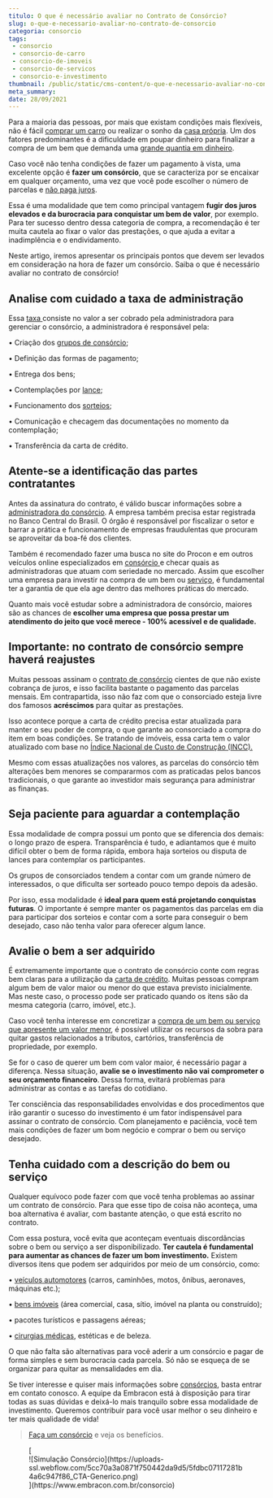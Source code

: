 ```yaml
---
titulo: O que é necessário avaliar no Contrato de Consórcio?
slug: o-que-e-necessario-avaliar-no-contrato-de-consorcio
categoria: consorcio
tags:
 - consorcio
 - consorcio-de-carro
 - consorcio-de-imoveis
 - consorcio-de-servicos
 - consorcio-e-investimento
thumbnail: /public/static/cms-content/o-que-e-necessario-avaliar-no-contrato-de-consorcio.jpg
meta_summary: 
date: 28/09/2021
---
```

Para a maioria das pessoas, por mais que existam condições mais flexíveis, não é fácil [comprar um carro](https://www.embracon.com.br/blog/como-comprar-um-carro-com-r-100-00-por-semana) ou realizar o sonho da [casa própria](https://www.embracon.com.br/imoveis/consorcio-da-casa-propria). Um dos fatores predominantes é a dificuldade em poupar dinheiro para finalizar a compra de um bem que demanda uma [grande quantia em dinheiro](https://www.embracon.com.br/blog/8-motivos-que-comprovam-que-consorcio-e-investimento).

Caso você não tenha condições de fazer um pagamento à vista, uma excelente opção é **fazer um consórcio**, que se caracteriza por se encaixar em qualquer orçamento, uma vez que você pode escolher o número de parcelas e [não paga juros](https://www.embracon.com.br/blog/consorcio-nao-tem-juros-entenda).

Essa é uma modalidade que tem como principal vantagem **fugir dos juros elevados e da burocracia para conquistar um bem de valor**, por exemplo. Para ter sucesso dentro dessa categoria de compra, a recomendação é ter muita cautela ao fixar o valor das prestações, o que ajuda a evitar a inadimplência e o endividamento.

Neste artigo, iremos apresentar os principais pontos que devem ser levados em consideração na hora de fazer um consórcio. Saiba o que é necessário avaliar no contrato de consórcio!

Analise com cuidado a taxa de administração
-------------------------------------------

Essa [taxa ](https://www.embracon.com.br/blog/como-funciona-a-taxa-de-administracao-de-um-consorcio)consiste no valor a ser cobrado pela administradora para gerenciar o consórcio, a administradora é responsável pela:

 • Criação dos [grupos de consórcio](https://www.embracon.com.br/conhecaoconsorcio/o-que-e-um-grupo-de-consorcio);

 • Definição das formas de pagamento;

 • Entrega dos bens;

 • Contemplações por [lance](https://www.embracon.com.br/conhecaoconsorcio/o-que-e-o-lance);

 • Funcionamento dos [sorteios](https://www.embracon.com.br/conhecaoconsorcio/como-sao-realizados-os-sorteios-nas-assembleias);

 • Comunicação e checagem das documentações no momento da contemplação;

 • Transferência da carta de crédito.

Atente-se a identificação das partes contratantes
-------------------------------------------------

Antes da assinatura do contrato, é válido buscar informações sobre a [administradora do consórcio](https://www.embracon.com.br/blog/afinal-o-que-uma-administradora-de-consorcio-faz). A empresa também precisa estar registrada no Banco Central do Brasil. O órgão é responsável por fiscalizar o setor e barrar a prática e funcionamento de empresas fraudulentas que procuram se aproveitar da boa-fé dos clientes.

Também é recomendado fazer uma busca no site do Procon e em outros veículos online especializados em [consórcio ](https://www.embracon.com.br/blog/entenda-como-o-consorcio-pode-te-ajudar-a-manter-a-estabilidade-financeira)e checar quais as administradoras que atuam com seriedade no mercado. Assim que escolher uma empresa para investir na compra de um bem ou [serviço](https://www.embracon.com.br/consorcio-servicos), é fundamental ter a garantia de que ela age dentro das melhores práticas do mercado.

Quanto mais você estudar sobre a administradora de consórcio, maiores são as chances de **escolher uma empresa que possa prestar um atendimento do jeito que você merece - 100% acessível e de qualidade.**

Importante: no contrato de consórcio sempre haverá reajustes
------------------------------------------------------------

Muitas pessoas assinam o [contrato de consórcio](https://www.embracon.com.br/blog/saiba-o-que-avaliar-antes-de-assinar-um-contrato-de-consorcio) cientes de que não existe cobrança de juros, e isso facilita bastante o pagamento das parcelas mensais. Em contrapartida, isso não faz com que o consorciado esteja livre dos famosos **acréscimos** para quitar as prestações.

Isso acontece porque a carta de crédito precisa estar atualizada para manter o seu poder de compra, o que garante ao consorciado a compra do item em boas condições. Se tratando de imóveis, essa carta tem o valor atualizado com base no [Índice Nacional de Custo de Construção (INCC).](https://www.embracon.com.br/blog/incc-e-ipca-por-que-eles-sao-tao-importantes-no-consorcio)

Mesmo com essas atualizações nos valores, as parcelas do consórcio têm alterações bem menores se compararmos com as praticadas pelos bancos tradicionais, o que garante ao investidor mais segurança para administrar as finanças.

Seja paciente para aguardar a contemplação
------------------------------------------

Essa modalidade de compra possui um ponto que se diferencia dos demais: o longo prazo de espera. Transparência é tudo, e adiantamos que é muito difícil obter o bem de forma rápida, embora haja sorteios ou disputa de lances para contemplar os participantes.

Os grupos de consorciados tendem a contar com um grande número de interessados, o que dificulta ser sorteado pouco tempo depois da adesão.

Por isso, essa modalidade é **ideal para quem está projetando conquistas futuras**. O importante é sempre manter os pagamentos das parcelas em dia para participar dos sorteios e contar com a sorte para conseguir o bem desejado, caso não tenha valor para oferecer algum lance.

Avalie o bem a ser adquirido
----------------------------

É extremamente importante que o contrato de consórcio conte com regras bem claras para a utilização da [carta de crédito](https://www.embracon.com.br/blog/o-que-voce-precisa-saber-sobre-a-carta-de-credito-de-consorcios). Muitas pessoas compram algum bem de valor maior ou menor do que estava previsto inicialmente. Mas neste caso, o processo pode ser praticado quando os itens são da mesma categoria (carro, imóvel, etc.).

Caso você tenha interesse em concretizar a [compra de um bem ou serviço que apresente um valor menor](https://www.embracon.com.br/blog/e-possivel-adquirir-um-bem-de-valor-mais-baixo-que-minha-carta-de-credito), é possível utilizar os recursos da sobra para quitar gastos relacionados a tributos, cartórios, transferência de propriedade, por exemplo.

Se for o caso de querer um bem com valor maior, é necessário pagar a diferença. Nessa situação, **avalie se o investimento não vai comprometer o seu orçamento financeiro**. Dessa forma, evitará problemas para administrar as contas e as tarefas do cotidiano.

Ter consciência das responsabilidades envolvidas e dos procedimentos que irão garantir o sucesso do investimento é um fator indispensável para assinar o contrato de consórcio. Com planejamento e paciência, você tem mais condições de fazer um bom negócio e comprar o bem ou serviço desejado.

Tenha cuidado com a descrição do bem ou serviço
-----------------------------------------------

Qualquer equívoco pode fazer com que você tenha problemas ao assinar um contrato de consórcio. Para que esse tipo de coisa não aconteça, uma boa alternativa é avaliar, com bastante atenção, o que está escrito no contrato.

Com essa postura, você evita que aconteçam eventuais discordâncias sobre o bem ou serviço a ser disponibilizado. **Ter cautela é fundamental para aumentar as chances de fazer um bom investimento.** Existem diversos itens que podem ser adquiridos por meio de um consórcio, como:

 • [veículos automotores](https://www.embracon.com.br/consorcio-de-carros) (carros, caminhões, motos, ônibus, aeronaves, máquinas etc.);

 • [bens imóveis](https://www.embracon.com.br/consorcio-de-imoveis) (área comercial, casa, sítio, imóvel na planta ou construído);

 • pacotes turísticos e passagens aéreas;

 • [cirurgias médicas](https://www.embracon.com.br/consorcio-servicos), estéticas e de beleza.

O que não falta são alternativas para você aderir a um consórcio e pagar de forma simples e sem burocracia cada parcela. Só não se esqueça de se organizar para quitar as mensalidades em dia.

Se tiver interesse e quiser mais informações sobre [consórcios](https://www.embracon.com.br/blog/afinal-o-que-e-o-consorcio), basta entrar em contato conosco. A equipe da Embracon está à disposição para tirar todas as suas dúvidas e deixá-lo mais tranquilo sobre essa modalidade de investimento. Queremos contribuir para você usar melhor o seu dinheiro e ter mais qualidade de vida!

> [Faça um consórcio](https://www.embracon.com.br/consorcio) e veja os benefícios.

<figure class="w-richtext-figure-type-image w-richtext-align-center">[<div>![Simulação Consórcio](https://uploads-ssl.webflow.com/5cc70a3a0871f750442da9d5/5fdbc07117281b4a6c947f86_CTA-Generico.png)</div>](https://www.embracon.com.br/consorcio)</figure>
